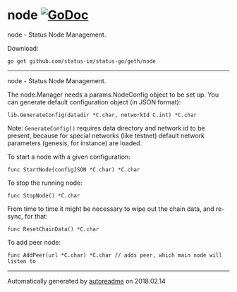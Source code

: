 # node [![GoDoc](https://godoc.org/github.com/status-im/status-go/geth/node?status.png)](https://godoc.org/github.com/status-im/status-go/geth/node)
node - Status Node Management.

Download:
```shell
go get github.com/status-im/status-go/geth/node
```

* * *
node - Status Node Management.

The node.Manager needs a params.NodeConfig object to be set up.
You can generate default configuration object (in JSON format):

```
lib.GenerateConfig(datadir *C.char, networkId C.int) *C.char
```

Note: `GenerateConfig()` requires data directory and network id to be present, because for special networks (like testnet) default network parameters (genesis, for instance) are loaded.

To start a node with a given configuration:

```
func StartNode(configJSON *C.char) *C.char
```

To stop the running node:

```
func StopNode() *C.char
```

From time to time it might be necessary to wipe out the chain data, and re-sync, for that:

```
func ResetChainData() *C.char
```

To add peer node:

```
func AddPeer(url *C.char) *C.char // adds peer, which main node will listen to
```



* * *
Automatically generated by [autoreadme](https://github.com/jimmyfrasche/autoreadme) on 2018.02.14
